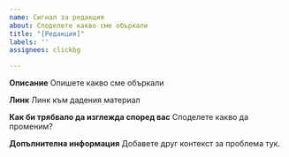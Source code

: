 ```yaml
---
name: Сигнал за редакция
about: Споделете какво сме объркали
title: "[Редакция]"
labels: ''
assignees: clickbg

---
```


**Описание**
Опишете какво сме объркали

**Линк**
Линк към дадения материал

**Как би трябвало да изглежда според вас**
Споделете какво да променим?


**Допълнителна информация**
Добавете друг контекст за проблема тук.
